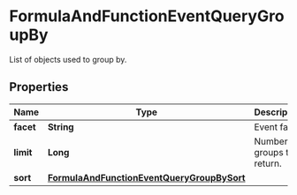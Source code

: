 

# FormulaAndFunctionEventQueryGroupBy

List of objects used to group by.
## Properties

Name | Type | Description | Notes
------------ | ------------- | ------------- | -------------
**facet** | **String** | Event facet. | 
**limit** | **Long** | Number of groups to return. |  [optional]
**sort** | [**FormulaAndFunctionEventQueryGroupBySort**](FormulaAndFunctionEventQueryGroupBySort.md) |  |  [optional]



